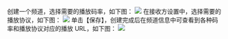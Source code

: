 创建一个频道，选择需要的播放码率，如下图：
![](http://imgcache.tce.fsphere.cn/image/mc.qcloudimg.com/static/img/1fa2e1a88bb5aa14109d68fcf61ba9bf/image.png)
在接收方设置中，选择需要的播放协议，如下图：
![](http://imgcache.tce.fsphere.cn/image/mc.qcloudimg.com/static/img/1e30791fe508db92ee219aefe54236fb/image.png)
单击【保存】，创建完成后在频道信息中可查看到各种码率和播放协议对应的播放 URL，如下图：
![](http://imgcache.tce.fsphere.cn/image/mc.qcloudimg.com/static/img/d717d90a5b03dafa50953aace5570d37/image.png)